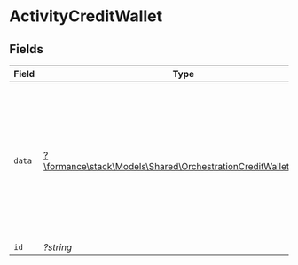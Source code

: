 # ActivityCreditWallet


## Fields

| Field                                                                                                                      | Type                                                                                                                       | Required                                                                                                                   | Description                                                                                                                | Example                                                                                                                    |
| -------------------------------------------------------------------------------------------------------------------------- | -------------------------------------------------------------------------------------------------------------------------- | -------------------------------------------------------------------------------------------------------------------------- | -------------------------------------------------------------------------------------------------------------------------- | -------------------------------------------------------------------------------------------------------------------------- |
| `data`                                                                                                                     | [?\formance\stack\Models\Shared\OrchestrationCreditWalletRequest](../../Models/Shared/OrchestrationCreditWalletRequest.md) | :heavy_minus_sign:                                                                                                         | N/A                                                                                                                        | {<br/>"amount": {<br/>"asset": "USD/2",<br/>"amount": 100<br/>},<br/>"metadata": {<br/>"key": ""<br/>},<br/>"sources": []<br/>} |
| `id`                                                                                                                       | *?string*                                                                                                                  | :heavy_minus_sign:                                                                                                         | N/A                                                                                                                        |                                                                                                                            |